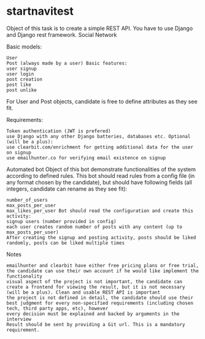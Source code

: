 # startnavitest
Object of this task is to create a simple REST API. You have to use Django and Django rest framework. Social Network

Basic models:

    User
    Post (always made by a user) Basic features:
    user signup
    user login
    post creation
    post like
    post unlike

For User and Post objects, candidate is free to define attributes as they see fit.

Requirements:

    Token authentication (JWT is prefered)
    use Django with any other Django batteries, databases etc. Optional (will be a plus):
    use clearbit.com/enrichment for getting additional data for the user on signup
    use emailhunter.co for verifying email existence on signup

Automated bot Object of this bot demonstrate functionalities of the system according to defined rules. This bot should read rules from a config file (in any format chosen by the candidate), but should have following fields (all integers, candidate can rename as they see fit):

    number_of_users
    max_posts_per_user
    max_likes_per_user Bot should read the configuration and create this activity:
    signup users (number provided in config)
    each user creates random number of posts with any content (up to max_posts_per_user)
    After creating the signup and posting activity, posts should be liked randomly, posts can be liked multiple times

Notes

    emailhunter and clearbit have either free pricing plans or free trial, the candidate can use their own account if he would like implement the functionality
    visual aspect of the project is not important, the candidate can create a frontend for viewing the result, but it is not necessary (will be a plus). Clean and usable REST API is important
    the project is not defined in detail, the candidate should use their best judgment for every non-specified requirements (including chosen tech, third party apps, etc), however
    every decision must be explained and backed by arguments in the interview
    Result should be sent by providing a Git url. This is a mandatory requirement.
